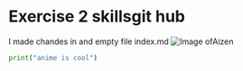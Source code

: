 # Exercise 2 skillsgit hub
I made chandes in and empty file index.md
![Image ofAizen](https://static.wikia.nocookie.net/bleach/images/c/c4/Ep46CaptainAizen.png/revision/latest/scale-to-width/360?cb=20200415062732&path-prefix=en0)

``` python
print("anime is cool")

